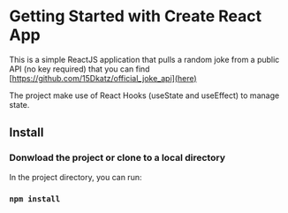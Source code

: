 # Getting Started with Create React App

This is a simple ReactJS application that pulls a random joke from a public API (no key required) that you can find 
[https://github.com/15Dkatz/official_joke_api](here)

The project make use of React Hooks (useState and useEffect) to manage state.

## Install

### Donwload the project or clone to a local directory

In the project directory, you can run:
### `npm install`

